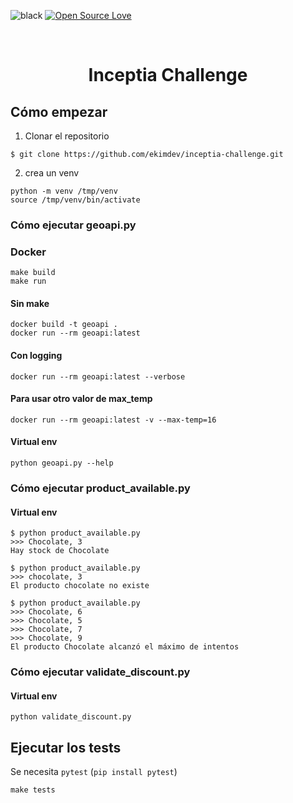 ![black](https://img.shields.io/badge/code%20style-black-black)
[![Open Source Love](https://badges.frapsoft.com/os/v1/open-source.png?v=103)](https://github.com/ellerbrock/open-source-badges/)

<br/>
<div align="center">
  <h1 align="center">Inceptia Challenge</h1>
</div>

## Cómo empezar
1. Clonar el repositorio
```
$ git clone https://github.com/ekimdev/inceptia-challenge.git
```
2. crea un venv
```
python -m venv /tmp/venv
source /tmp/venv/bin/activate
```

### Cómo ejecutar geoapi.py

### Docker
```
make build
make run
```
#### Sin make
```
docker build -t geoapi .
docker run --rm geoapi:latest
```
#### Con logging
```
docker run --rm geoapi:latest --verbose
```
#### Para usar otro valor de max_temp
```
docker run --rm geoapi:latest -v --max-temp=16
```
#### Virtual env
```
python geoapi.py --help
```

### Cómo ejecutar product_available.py
#### Virtual env
```
$ python product_available.py
>>> Chocolate, 3
Hay stock de Chocolate

$ python product_available.py
>>> chocolate, 3
El producto chocolate no existe

$ python product_available.py
>>> Chocolate, 6
>>> Chocolate, 5
>>> Chocolate, 7
>>> Chocolate, 9
El producto Chocolate alcanzó el máximo de intentos
```
### Cómo ejecutar validate_discount.py
#### Virtual env
```
python validate_discount.py
```

## Ejecutar los tests
Se necesita `pytest` (`pip install pytest`)

```
make tests
```
